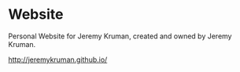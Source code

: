 # Website
Personal Website for Jeremy Kruman, created and owned by Jeremy Kruman.

http://jeremykruman.github.io/
